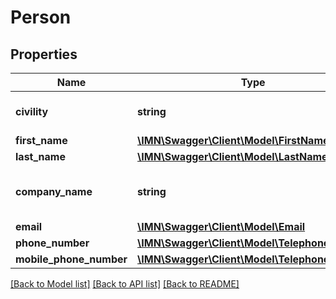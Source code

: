 # Person

## Properties
Name | Type | Description | Notes
------------ | ------------- | ------------- | -------------
**civility** | **string** | The civility of the person | [optional] 
**first_name** | [**\IMN\Swagger\Client\Model\FirstName**](FirstName.md) |  | [optional] 
**last_name** | [**\IMN\Swagger\Client\Model\LastName**](LastName.md) |  | [optional] 
**company_name** | **string** | The company name of the person | [optional] 
**email** | [**\IMN\Swagger\Client\Model\Email**](Email.md) |  | [optional] 
**phone_number** | [**\IMN\Swagger\Client\Model\TelephoneNumber**](TelephoneNumber.md) |  | [optional] 
**mobile_phone_number** | [**\IMN\Swagger\Client\Model\TelephoneNumber**](TelephoneNumber.md) |  | [optional] 

[[Back to Model list]](../README.md#documentation-for-models) [[Back to API list]](../README.md#documentation-for-api-endpoints) [[Back to README]](../README.md)


